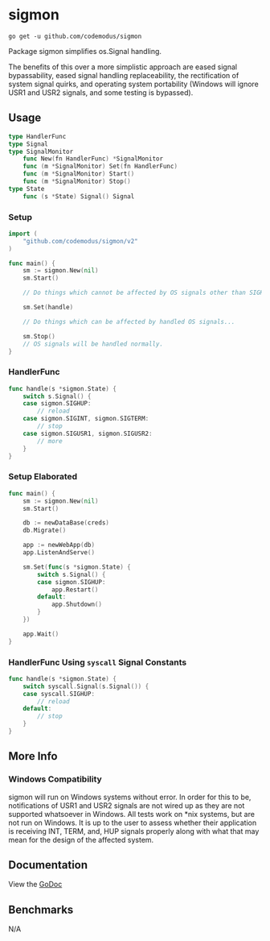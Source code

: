 # sigmon

    go get -u github.com/codemodus/sigmon

Package sigmon simplifies os.Signal handling.

The benefits of this over a more simplistic approach are eased signal 
bypassability, eased signal handling replaceability, the rectification 
of system signal quirks, and operating system portability (Windows will 
ignore USR1 and USR2 signals, and some testing is bypassed).

## Usage

```go
type HandlerFunc
type Signal
type SignalMonitor
    func New(fn HandlerFunc) *SignalMonitor
    func (m *SignalMonitor) Set(fn HandlerFunc)
    func (m *SignalMonitor) Start()
    func (m *SignalMonitor) Stop()
type State
    func (s *State) Signal() Signal
```

### Setup

```go
import (
    "github.com/codemodus/sigmon/v2"
)

func main() {
    sm := sigmon.New(nil)
    sm.Start()

    // Do things which cannot be affected by OS signals other than SIGKILL...

    sm.Set(handle)

    // Do things which can be affected by handled OS signals...

    sm.Stop()
    // OS signals will be handled normally.
}
```

### HandlerFunc

```go
func handle(s *sigmon.State) {
    switch s.Signal() {
    case sigmon.SIGHUP:
        // reload
    case sigmon.SIGINT, sigmon.SIGTERM:
        // stop
    case sigmon.SIGUSR1, sigmon.SIGUSR2:
        // more
    }
}
```

### Setup Elaborated

```go
func main() {
    sm := sigmon.New(nil)
    sm.Start()

    db := newDataBase(creds)
    db.Migrate()

    app := newWebApp(db)
    app.ListenAndServe()

    sm.Set(func(s *sigmon.State) {
        switch s.Signal() {
        case sigmon.SIGHUP:
            app.Restart()
        default:
            app.Shutdown()
        }
    })

    app.Wait()
}
```

### HandlerFunc Using `syscall` Signal Constants

```go
func handle(s *sigmon.State) {
    switch syscall.Signal(s.Signal()) {
    case syscall.SIGHUP:
        // reload
    default:
        // stop
    }
}
```

## More Info

### Windows Compatibility

sigmon will run on Windows systems without error. In order for this to be, 
notifications of USR1 and USR2 signals are not wired up as they are not 
supported whatsoever in Windows. All tests work on \*nix systems, but are not 
run on Windows. It is up to the user to assess whether their application is 
receiving INT, TERM, and, HUP signals properly along with what that may mean 
for the design of the affected system. 

## Documentation

View the [GoDoc](http://godoc.org/github.com/codemodus/sigmon)

## Benchmarks

N/A
